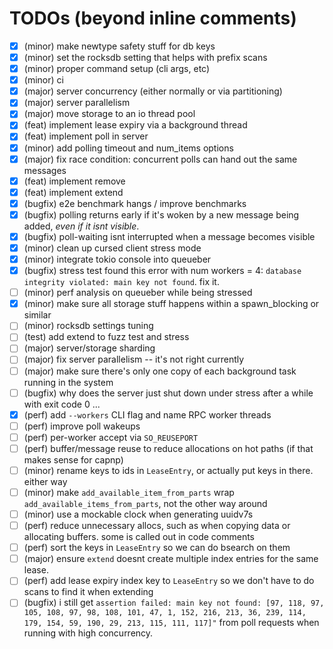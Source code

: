 # TODOs (beyond inline comments)

- [X] (minor) make newtype safety stuff for db keys
- [X] (minor) set the rocksdb setting that helps with prefix scans
- [X] (minor) proper command setup (cli args, etc)
- [X] (minor) ci
- [X] (major) server concurrency (either normally or via partitioning)
- [X] (major) server parallelism
- [X] (major) move storage to an io thread pool
- [X] (feat) implement lease expiry via a background thread
- [X] (feat) implement poll in server
- [X] (minor) add polling timeout and num_items options
- [X] (major) fix race condition: concurrent polls can hand out the same messages
- [X] (feat) implement remove
- [X] (feat) implement extend
- [X] (bugfix) e2e benchmark hangs / improve benchmarks
- [X] (bugfix) polling returns early if it's woken by a new message being added, *even if it isnt visible*.
- [X] (bugfix) poll-waiting isnt interrupted when a message becomes visible
- [X] (minor) clean up cursed client stress mode
- [X] (minor) integrate tokio console into queueber
- [X] (bugfix) stress test found this error with num workers = 4: `database integrity violated: main key not found`. fix it.
- [ ] (minor) perf analysis on queueber while being stressed
- [X] (minor) make sure all storage stuff happens within a spawn_blocking or similar
- [ ] (minor) rocksdb settings tuning
- [ ] (test) add extend to fuzz test and stress
- [ ] (major) server/storage sharding
- [ ] (major) fix server parallelism -- it's not right currently
- [ ] (major) make sure there's only one copy of each background task running in the system
- [ ] (bugfix) why does the server just shut down under stress after a while with exit code 0 ...
- [X] (perf) add `--workers` CLI flag and name RPC worker threads
- [ ] (perf) improve poll wakeups
- [ ] (perf) per-worker accept via `SO_REUSEPORT`
- [ ] (perf) buffer/message reuse to reduce allocations on hot paths (if that makes sense for capnp)
- [ ] (minor) rename keys to ids in `LeaseEntry`, or actually put keys in there. either way
- [ ] (minor) make `add_available_item_from_parts` wrap `add_available_items_from_parts`, not the other way around
- [ ] (minor) use a mockable clock when generating uuidv7s
- [ ] (perf) reduce unnecessary allocs, such as when copying data or allocating buffers. some is called out in code comments
- [ ] (perf) sort the keys in `LeaseEntry` so we can do bsearch on them
- [ ] (major) ensure `extend` doesnt create multiple index entries for the same lease.
- [ ] (perf) add lease expiry index key to `LeaseEntry` so we don't have to do scans to find it when extending
- [ ] (bugfix) i still get `assertion failed: main key not found: [97, 118, 97, 105, 108, 97, 98, 108, 101, 47, 1, 152, 216, 213, 36, 239, 114, 179, 154, 59, 190, 29, 213, 115, 111, 117]"` from poll requests when running with high concurrency.
